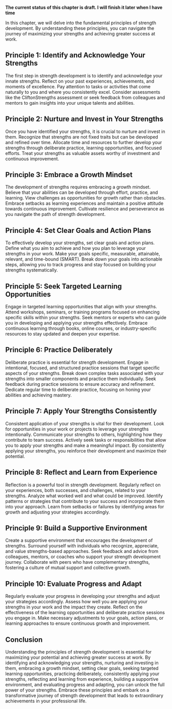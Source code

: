 **The current status of this chapter is draft. I will finish it later when I have time**

In this chapter, we will delve into the fundamental principles of strength development. By understanding these principles, you can navigate the journey of maximizing your strengths and achieving greater success at work.

Principle 1: Identify and Acknowledge Your Strengths
----------------------------------------------------

The first step in strength development is to identify and acknowledge your innate strengths. Reflect on your past experiences, achievements, and moments of excellence. Pay attention to tasks or activities that come naturally to you and where you consistently excel. Consider assessments like the CliftonStrengths assessment or seek feedback from colleagues and mentors to gain insights into your unique talents and abilities.

Principle 2: Nurture and Invest in Your Strengths
-------------------------------------------------

Once you have identified your strengths, it is crucial to nurture and invest in them. Recognize that strengths are not fixed traits but can be developed and refined over time. Allocate time and resources to further develop your strengths through deliberate practice, learning opportunities, and focused efforts. Treat your strengths as valuable assets worthy of investment and continuous improvement.

Principle 3: Embrace a Growth Mindset
-------------------------------------

The development of strengths requires embracing a growth mindset. Believe that your abilities can be developed through effort, practice, and learning. View challenges as opportunities for growth rather than obstacles. Embrace setbacks as learning experiences and maintain a positive attitude towards continuous improvement. Cultivate resilience and perseverance as you navigate the path of strength development.

Principle 4: Set Clear Goals and Action Plans
---------------------------------------------

To effectively develop your strengths, set clear goals and action plans. Define what you aim to achieve and how you plan to leverage your strengths in your work. Make your goals specific, measurable, attainable, relevant, and time-bound (SMART). Break down your goals into actionable steps, allowing you to track progress and stay focused on building your strengths systematically.

Principle 5: Seek Targeted Learning Opportunities
-------------------------------------------------

Engage in targeted learning opportunities that align with your strengths. Attend workshops, seminars, or training programs focused on enhancing specific skills within your strengths. Seek mentors or experts who can guide you in developing and applying your strengths effectively. Embrace continuous learning through books, online courses, or industry-specific resources to stay updated and deepen your expertise.

Principle 6: Practice Deliberately
----------------------------------

Deliberate practice is essential for strength development. Engage in intentional, focused, and structured practice sessions that target specific aspects of your strengths. Break down complex tasks associated with your strengths into smaller components and practice them individually. Seek feedback during practice sessions to ensure accuracy and refinement. Dedicate regular time to deliberate practice, focusing on honing your abilities and achieving mastery.

Principle 7: Apply Your Strengths Consistently
----------------------------------------------

Consistent application of your strengths is vital for their development. Look for opportunities in your work or projects to leverage your strengths intentionally. Communicate your strengths to others, highlighting how they contribute to team success. Actively seek tasks or responsibilities that allow you to apply your strengths and make a meaningful impact. By consistently applying your strengths, you reinforce their development and maximize their potential.

Principle 8: Reflect and Learn from Experience
----------------------------------------------

Reflection is a powerful tool in strength development. Regularly reflect on your experiences, both successes, and challenges, related to your strengths. Analyze what worked well and what could be improved. Identify patterns or strategies that contribute to your success and incorporate them into your approach. Learn from setbacks or failures by identifying areas for growth and adjusting your strategies accordingly.

Principle 9: Build a Supportive Environment
-------------------------------------------

Create a supportive environment that encourages the development of strengths. Surround yourself with individuals who recognize, appreciate, and value strengths-based approaches. Seek feedback and advice from colleagues, mentors, or coaches who support your strength development journey. Collaborate with peers who have complementary strengths, fostering a culture of mutual support and collective growth.

Principle 10: Evaluate Progress and Adapt
-----------------------------------------

Regularly evaluate your progress in developing your strengths and adjust your strategies accordingly. Assess how well you are applying your strengths in your work and the impact they create. Reflect on the effectiveness of the learning opportunities and deliberate practice sessions you engage in. Make necessary adjustments to your goals, action plans, or learning approaches to ensure continuous growth and improvement.

Conclusion
----------

Understanding the principles of strength development is essential for maximizing your potential and achieving greater success at work. By identifying and acknowledging your strengths, nurturing and investing in them, embracing a growth mindset, setting clear goals, seeking targeted learning opportunities, practicing deliberately, consistently applying your strengths, reflecting and learning from experience, building a supportive environment, and evaluating progress and adapting, you can unlock the full power of your strengths. Embrace these principles and embark on a transformative journey of strength development that leads to extraordinary achievements in your professional life.
